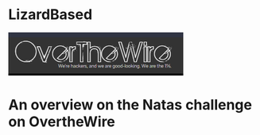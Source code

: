 #                                                             LizardBased
![]( Screenshots/OTW.png)
# An overview on the Natas challenge on OvertheWire 

